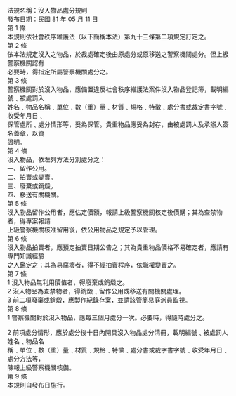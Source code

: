 法規名稱：沒入物品處分規則  
發布日期：民國 81 年 05 月 11 日  
第 1 條  
本規則依社會秩序維護法（以下簡稱本法）第九十三條第二項規定訂定之。  
第 2 條  
依本法規定沒入之物品，於裁處確定後由原處分或原移送之警察機關處分。但上級警察機關認有  
必要時，得指定所屬警察機關處分之。  
第 3 條  
警察機關對於沒入物品，應備置違反社會秩序維護法案件沒入物品登記簿，載明編號﹑被處罰入  
姓名﹑物品名稱﹑單位﹑數（重）量﹑材質﹑規格﹑特徵﹑處分書或裁定書字號﹑收受年月日﹑  
保管處所﹑處分情形等，妥為保管。貴重物品應妥為封存，由被處罰人及承辦人簽名蓋章，以資  
證明。  
第 4 條  
沒入物品，依左列方法分別處分之：  
一、留作公用。  
二、拍賣或變賣。  
三、廢棄或銷燬。  
四、移送有關機關。  
第 5 條  
沒入物品留作公用者，應估定價額，報請上級警察機關核定後價購；其為查禁物者，得專案報請  
上級警察機關核准留用後，依公用物品之規定予以管理。  
第 6 條  
沒入物品拍賣者，應預定拍賣日期公告之；其為貴重物品價格不易確定者，應請有專門知識經驗  
之人鑑定之；其為易腐壞者，得不經拍賣程序，依職權變賣之。  
第 7 條  
1 沒入物品無利用價值者，得廢棄或銷燬之。  
2 沒入物品為查禁物者，得銷燬﹑留作公用或移送有關機關處理。  
3 前二項廢棄或銷燬，應製作紀錄存案，並請該管簡易庭派員監視。  
第 8 條  
1 警察機關對於沒入物品，應每三個月處分一次。必要時，得隨時處分之。  


2 前項處分情形，應於處分後十日內開具沒入物品處分清冊，載明編號﹑被處罰人姓名﹑物品名  
稱﹑單位﹑數（重）量﹑材質﹑規格﹑特徵﹑處分書或裁字書字號﹑收受年月日﹑處分方法等，  
陳報上級警察機關核備。  
第 9 條  
本規則自發布日施行。  


